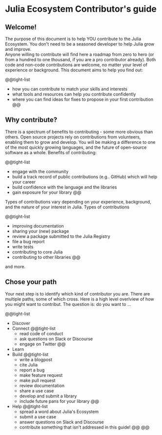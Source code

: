 # Julia Ecosystem Contributor's guide

## Welcome!
The purpose of this document is to help YOU contribute to the Julia Ecosystem. You don't need to be a seasoned developer to help Julia grow and improve.  
Anyone willing to contribute will find here a roadmap from zero to hero (or from a hundred to one thousand, if you are a pro contributor already). Both code and non-code contributions are welcome, no matter your level of experience or background. This document aims to help you find out: 

@@tight-list
-   how you can contribute to match your skills and interests
-   what tools and resources can help you contribute confidently
-   where you can find ideas for fixes to propose in your first contribution
@@

## Why contribute?
There is a spectrum of benefits to contributing - some more obvious than others. Open source projects rely on contributions from volunteers, enabling them to grow and develop. You will be making a difference to one of the most quickly growing languages, and the future of open-source software as a whole. Benefits of contributing:  

@@tight-list
-   engage with the community
-   build a track record of public contributions (e.g.. GitHub) which will help your career
-   build confidence with the language and the libraries
-   gain exposure for your library
@@

Types of contributions vary depending on your experience, background, and the nature of your interest in Julia. Types of contributions  

@@tight-list
-   improving documentation
-   sharing your (new) package
-   review a package submitted to the Julia Registry
-   file a bug report
-   write tests
-   contributing to core Julia
-   contributing to other libraries
@@

and more.

## Chose your path
Your next step is to identify which kind of contributor you are. There are multiple paths, some of which cross. Here is a high level overlview of how you might want to contribut. The question is: do you want to ... 

@@tight-list
-   Discover
-   Connect
	@@tight-list
	-   read code of conduct
	-   ask questions on Slack or Discourse
	-   engage on Twitter
	@@
-   Learn
-   Build
	@@tight-list
	-   write a blogpost
	-   cite Julia
	-   report a bug
	-   make feature request
	-   make pull request
	-   review documentation
	-   share a use case
	-   develop and submit a library
	-   include future pans for your library
	@@
-   Help
	@@tight-list
	-   spread a word about Julia's Ecosystem
	-   submit a use case
	-   answer questions on Slack and Discourse
	-   contribute something that isn't addressed in this guide!
	@@
@@



